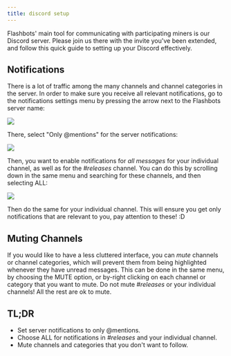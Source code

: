 ```yaml
---
title: discord setup
---
```


Flashbots' main tool for communicating with participating miners is our Discord server. Please join us there with the invite you've been extended, and follow this quick guide to setting up your Discord effectively.

## Notifications

There is a lot of traffic among the many channels and channel categories in the server. In order to make sure you receive all relevant notifications, go to the notifications settings menu by pressing the arrow next to the Flashbots server name:

![](/img/Discord_menu_location.png)

There, select "Only @mentions" for the server notifications:

![](/img/Discord_notifications_mentions.png)

Then, you want to enable notifications for _all messages_ for your individual channel, as well as for the _#releases_ channel. You can do this by scrolling down in the same menu and searching for these channels, and then selecting ALL:

![](/img/Discord_notifications_ALL.png)

Then do the same for your individual channel. This will ensure you get only notifications that are relevant to you, pay attention to these! :D 

## Muting Channels
If you would like to have a less cluttered interface, you can _mute_ channels or channel categories, which will prevent them from being highlighted whenever they have unread messages. This can be done in the same menu, by choosing the MUTE option, or by-right clicking on each channel or category that you want to mute. Do not mute _#releases_ or your individual channels! All the rest are ok to mute. 

## TL;DR
- Set server notifications to only @mentions.
- Choose ALL for notifications in _#releases_ and your individual channel.
- Mute channels and categories that you don't want to follow.
